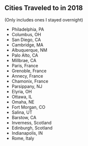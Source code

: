 ## Cities Traveled to in 2018

(Only includes ones I stayed overnight)

* Philadelphia, PA
* Columbus, OH
* San Diego, CA
* Cambridge, MA
* Albuquerque, NM
* Palo Alto, CA
* Millbrae, CA
* Paris, France
* Grenoble, France
* Annecy, France
* Chamonix, France
* Parsippany, NJ
* Elyria, OH
* Ottawa, IL
* Omaha, NE
* Fort Morgan, CO
* Salina, UT
* Barstow, CA
* Inverness, Scotland
* Edinburgh, Scotland
* Indianapolis, IN
* Rome, Italy
